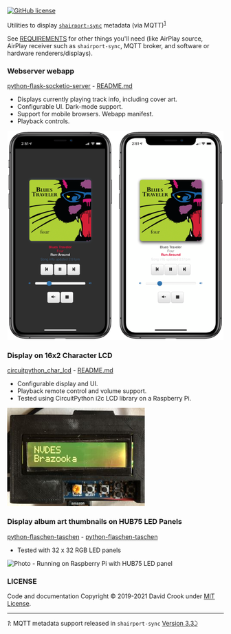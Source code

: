 [![GitHub license](https://img.shields.io/github/license/idcrook/shairport-sync-mqtt-display.svg)](https://github.com/idcrook/shairport-sync-mqtt-display/blob/main/LICENSE)

Utilities to display [`shairport-sync`](https://github.com/mikebrady/shairport-sync) metadata (via MQTT)<sup id="a1">[1](#f1)</sup>

See [REQUIREMENTS](REQUIREMENTS.md) for other things you'll need (like AirPlay source, AirPlay receiver such as `shairport-sync`, MQTT broker, and software or hardware renderers/displays).

### Webserver webapp

[python-flask-socketio-server](python-flask-socketio-server/#readme) - [README.md](python-flask-socketio-server/README.md)

-	Displays currently playing track info, including cover art.
-	Configurable UI. Dark-mode support.
-	Support for mobile browsers. Webapp manifest.
-	Playback controls.

![Screenshot - Opposing screenshots in dark mode and light mode](python-flask-socketio-server/framed_screenshots.png "Dark mode and Light mode on iPhone 11 Pro")

### Display on 16x2 Character LCD

[circuitpython_char_lcd](circuitpython_char_lcd/#readme) - [README.md](circuitpython_char_lcd/README.md)

-	Configurable display and UI.
-	Playback remote control and volume support.
-	Tested using CircuitPython i2c LCD library on a Raspberry Pi.

![Photo - Running on Raspberry Pi](circuitpython_char_lcd/photo1.jpg "Running on a Pi with 16x2 Character LCD display")

### Display album art thumbnails on HUB75 LED Panels

[python-flaschen-taschen](python-flaschen-taschen/#readme) - [python-flaschen-taschen](python-flaschen-taschen/README.md)

-	Tested with 32 x 32 RGB LED panels

![Photo - Running on Raspberry Pi with HUB75 LED panel](python-flaschen-taschen/photo1.jpg "Running on a Pi with 32x32 RGB LED Panel")

### LICENSE

Code and documentation Copyright © 2019-2021 David Crook under [MIT License](LICENSE).

---

<i id="f1">1</i>: MQTT metadata support released in `shairport-sync` [Version 3.3](https://github.com/mikebrady/shairport-sync/releases/tag/3.3)[⤸](#a1)
